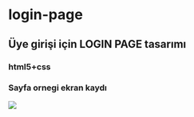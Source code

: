 # login-page


## Üye girişi için LOGIN PAGE tasarımı

### html5+css

###  Sayfa ornegi ekran kaydı

![](login-page-screen.gif)
